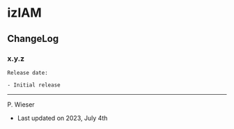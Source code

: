 # izIAM

## ChangeLog

### x.y.z

    Release date: 

    - Initial release

---
P. Wieser
- Last updated on 2023, July 4th
